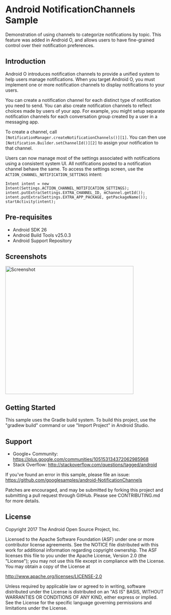 
Android NotificationChannels Sample
===================================

Demonstration of using channels to categorize notifications by topic. This feature was
            added in Android O, and allows users to have fine-grained control over their
            notification preferences.

Introduction
------------

Android O introduces notification channels to provide a unified system to help users
manage notifications. When you target Android O, you must implement one or more
notification channels to display notifications to your users.

You can create a notification channel for each distinct type of notification you need
to send. You can also create notification channels to reflect choices made by users of
your app. For example, you might setup separate notification channels for each
conversation group created by a user in a messaging app.

To create a channel, call `[NotificationManager.createNotificationChannels()][1]`. You
can then use `[Notification.Builder.setChannelId()][2]` to assign your notification to that
channel.

Users can now manage most of the settings associated with notifications using a
consistent system UI. All notifications posted to a notification channel behave the
same. To access the settings screen, use the `ACTION_CHANNEL_NOTIFICATION_SETTINGS`
intent:

```
Intent intent = new Intent(Settings.ACTION_CHANNEL_NOTIFICATION_SETTINGS);
intent.putExtra(Settings.EXTRA_CHANNEL_ID, mChannel.getId());
intent.putExtra(Settings.EXTRA_APP_PACKAGE, getPackageName());
startActivity(intent);
```


[1]: https://developer.android.com/reference/android/app/NotificationManager.html#createNotificationChannels(java.util.List<android.app.NotificationChannel>)
[2]: https://android-dot-devsite.googleplex.com/reference/android/app/Notification.Builder.html#setChannelId(java.lang.String)

Pre-requisites
--------------

- Android SDK 26
- Android Build Tools v25.0.3
- Android Support Repository

Screenshots
-------------

<img src="screenshots/1-main.png" height="400" alt="Screenshot"/> 

Getting Started
---------------

This sample uses the Gradle build system. To build this project, use the
"gradlew build" command or use "Import Project" in Android Studio.

Support
-------

- Google+ Community: https://plus.google.com/communities/105153134372062985968
- Stack Overflow: http://stackoverflow.com/questions/tagged/android

If you've found an error in this sample, please file an issue:
https://github.com/googlesamples/android-NotificationChannels

Patches are encouraged, and may be submitted by forking this project and
submitting a pull request through GitHub. Please see CONTRIBUTING.md for more details.

License
-------

Copyright 2017 The Android Open Source Project, Inc.

Licensed to the Apache Software Foundation (ASF) under one or more contributor
license agreements.  See the NOTICE file distributed with this work for
additional information regarding copyright ownership.  The ASF licenses this
file to you under the Apache License, Version 2.0 (the "License"); you may not
use this file except in compliance with the License.  You may obtain a copy of
the License at

http://www.apache.org/licenses/LICENSE-2.0

Unless required by applicable law or agreed to in writing, software
distributed under the License is distributed on an "AS IS" BASIS, WITHOUT
WARRANTIES OR CONDITIONS OF ANY KIND, either express or implied.  See the
License for the specific language governing permissions and limitations under
the License.
